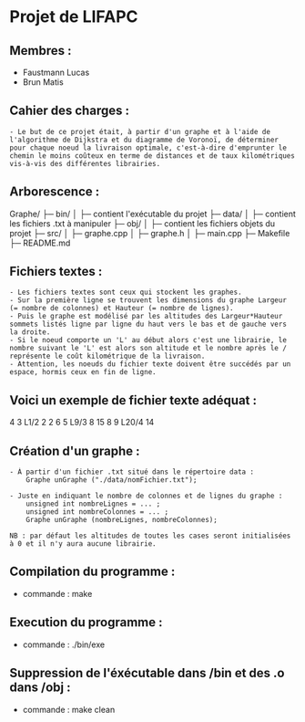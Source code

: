 # Projet de LIFAPC

## Membres :
 - Faustmann Lucas
 - Brun Matis

## Cahier des charges :
    - Le but de ce projet était, à partir d'un graphe et à l'aide de l'algorithme de Dijkstra et du diagramme de Voronoï, de déterminer pour chaque noeud la livraison optimale, c'est-à-dire d'emprunter le chemin le moins coûteux en terme de distances et de taux kilométriques vis-à-vis des différentes librairies.

## Arborescence :

 Graphe/
    ├─ bin/
    │  ├─ contient l'exécutable du projet
    ├─ data/
    │  ├─ contient les fichiers .txt à manipuler
    ├─ obj/
    │  ├─ contient les fichiers objets du projet 
    ├─ src/
    │  ├─ graphe.cpp
    │  ├─ graphe.h
    │  ├─ main.cpp
    ├─ Makefile
    ├─ README.md

## Fichiers textes : 
    - Les fichiers textes sont ceux qui stockent les graphes.
    - Sur la première ligne se trouvent les dimensions du graphe Largeur (= nombre de colonnes) et Hauteur (= nombre de lignes).
    - Puis le graphe est modélisé par les altitudes des Largeur*Hauteur sommets listés ligne par ligne du haut vers le bas et de gauche vers la droite.
    - Si le noeud comporte un 'L' au début alors c'est une librairie, le nombre suivant le 'L' est alors son altitude et le nombre après le / représente le coût kilométrique de la livraison.
    - Attention, les noeuds du fichier texte doivent être succédés par un espace, hormis ceux en fin de ligne.

## Voici un exemple de fichier texte adéquat :

 4 3
 L1/2 2 2 6
 5 L9/3 8 15
 8 9 L20/4 14

## Création d'un graphe :
    - À partir d'un fichier .txt situé dans le répertoire data :
        Graphe unGraphe ("./data/nomFichier.txt");

    - Juste en indiquant le nombre de colonnes et de lignes du graphe :
        unsigned int nombreLignes = ... ;
        unsigned int nombreColonnes = ... ;
        Graphe unGraphe (nombreLignes, nombreColonnes);
    
    NB : par défaut les altitudes de toutes les cases seront initialisées à 0 et il n'y aura aucune librairie.

## Compilation du programme :
 - commande : make

## Execution du programme :
 - commande : ./bin/exe

## Suppression de l'éxécutable dans /bin et des .o dans /obj : 
 - commande : make clean 
